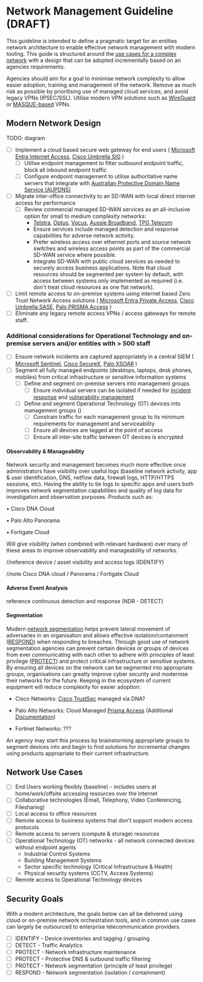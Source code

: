 # Network Management Guideline (DRAFT)

This guideline is intended to define a pragmatic target for an entities network architecture to enable effective network management with modern tooling. This guide is structured around the [use cases for a complex network](#network-use-cases) with a design that can be adopted incrementally based on an agencies requirements.

Agencies should aim for a goal to minimise network complexity to allow easier adoption, training and management of the network. Remove as much risk as possible by prioritising use of managed cloud services, and avoid legacy VPNs (IPSEC/SSL). Utilise modern VPN solutions such as [WireGuard](https://www.wireguard.com/) or [MASQUE-based](https://blog.cloudflare.com/masque-building-a-new-protocol-into-cloudflare-warp/) VPNs.

## Modern Network Design

TODO: diagram

- [ ] Implement a cloud based secure web gateway for end users ( [Microsoft Entra Internet Access](https://learn.microsoft.com/en-gb/azure/global-secure-access/overview-what-is-global-secure-access), [Cisco Umbrella SIG](https://umbrella.cisco.com/products/sig-product) )
    - [ ] Utilise endpoint management to filter outbound endpoint traffic, block all inbound endpoint traffic
    - [ ] Configure endpoint management to utilise authoritative name servers that integrate with [Australian Protective Domain Name Service (AUPDNS)](https://www.cyber.gov.au/resources-business-and-government/maintaining-devices-and-systems/system-hardening-and-administration/gateway-security-guidance/gateway-technology-guides#authoritative-name-servers)
- [ ] Migrate inter-office connectivity to an SD-WAN with local direct internet access for performance
    - [ ] Review commercial managed SD-WAN services as an all-inclusive option for small to medium complexity networks:
        - [Telstra](https://www.telstra.com.au/business-enterprise/products/networks/sdn/sd-wan), [Optus](https://www.optus.com.au/enterprise/networking/network-connectivity/fusion-sd-wan), [Vocus](https://www.vocus.com.au/enterprise/connectivity/managed-network-services/sd-wan), [Aussie Broadband](https://www.aussiebroadband.com.au/enterprise/network/sd-wan/), [TPG Telecom](https://www.tpgtelecom.com.au/business-solutions/sd-wan)
        - Ensure services include managed detection and response capabilities for adverse network activity.
        - Prefer wireless access over ethernet ports and source network switches and wireless access points as part of the commercial SD-WAN service where possible.
        - Integrate SD-WAN with public cloud services as needed to securely access business applications. Note that cloud resources should be segmented per system by default, with access between systems only implemented as required (i.e. don't treat cloud resources as one flat network).
- [ ] Limit remote access to on-premise systems using internet based Zero Trust Network Access solutions ( [Microsoft Entra Private Access](https://learn.microsoft.com/en-gb/azure/global-secure-access/overview-what-is-global-secure-access), [Cisco Umbrella SASE](https://www.cisco.com/c/en/us/products/collateral/security/at-a-glance-c45-2391315.html), [Palo PRISMA Access](https://docs.paloaltonetworks.com/prisma-access/administration/ztna-connector-in-prisma-access) )
- [ ] Eliminate any legacy remote access VPNs / access gateways for remote staff.

### Additional considerations for Operational Technology and on-premise servers and/or entities with > 500 staff

- [ ] Ensure network incidents are captured appropriately in a central SIEM ( [Microsoft Sentinel](https://learn.microsoft.com/en-us/azure/sentinel/overview), [Cisco SecureX](https://www.cisco.com/c/en/us/products/collateral/security/securex/at-a-glance-c45-744497.html?CCID=cc001528&DTID=olgmcdc001463&OID=trlsc021059), [Palo XSOAR](https://xsoar.pan.dev/docs/concepts/getting-started-guide) )
- [ ] Segment all fully managed endpoints (desktops, laptops, desk phones, mobiles) from critical infrastructure or sensitive information systems
    - [ ] Define and segment on-premise servers into management groups
        - [ ] Ensure individual servers can be isolated if needed for [incident response](../guidelines/playbooks.md) and [vulnerability management](../baselines/vulnerability-management.md)
    - [ ] Define and segment Operational Technology (OT) devices into management groups ()
        - [ ] Constrain traffic for each management group to its minimum requirements for management and serviceability
        - [ ] Ensure all devices are tagged at the point of access
        - [ ] Ensure all inter-site traffic between OT devices is encrypted

#### Observability & Manageability

Network security and management becomes much more effective once administrators have visibility over useful logs (baseline network activity, app & user identification, DNS, netflow data, firewall logs, HTTP/HTTPS sessions, etc). Having the ability to tie logs to specific apps and users both improves network segmentation capabilities and quality of log data for investigation and observation purposes. Products such as:

•	Cisco DNA Cloud

•	Palo Alto Panorama

•	Fortigate Cloud 

Will give visibility (when combined with relevant hardware) over many of these areas to improve observability and manageability of networks. 

//reference device / asset visibility and access logs (IDENTIFY)

//note Cisco DNA cloud / Panorama / Fortigate Cloud

#### Adverse Event Analysis

reference continuous detection and response (NDR - DETECT)

#### Segmentation

Modern [network segmentation](https://soc.cyber.wa.gov.au/guidelines/further-five/#network-segmentation) helps prevent lateral movement of adversaries in an organisation and allows effective isolation/containment ([RESPOND](https://www.nist.gov/cyberframework/online-learning/five-functions#respond)) when responding to breaches. Through good use of network segmentation agencies can prevent certain devices or groups of devices from ever communicating with each other to adhere with principles of least privilege ([PROTECT](https://www.nist.gov/cyberframework/online-learning/five-functions#protect)) and protect critical infrastructure or sensitive systems. By ensuring all devices on the network can be segmented into appropriate groups, organisations can greatly improve cyber security and modernise their networks for the future. Keeping in the ecosystem of current equipment will reduce complexity for easier adoption:

- Cisco Networks: [Cisco TrustSec](https://www.cisco.com/c/en/us/solutions/enterprise-networks/trustsec/index.html) managed via DNA?

- Palo Alto Networks: Cloud Managed [Prisma Access](https://www.paloaltonetworks.com/sase/access) (Additional [Documentation](https://www.paloaltonetworks.com/apps/pan/public/downloadResource?pagePath=/content/pan/en_US/resources/guides/sase-segmentation-solution-guide))

- Fortinet Networks: ??? 

An agency may start this process by brainstorming appropriate groups to segment devices into and begin to find solutions for incremental changes using products appropriate to their current infrastructure.

## Network Use Cases

- [ ] End Users working flexibly (baseline) - includes users at home/work/offsite accessing resources over the internet
- [ ] Collaborative technologies (Email, Telephony, Video Conferencing, Filesharing)
- [ ] Local access to office resources
- [ ] Remote access to business systems that don't support modern access protocols
- [ ] Remote access to servers (compute & storage) resources
- [ ] Operational Technology (OT) networks - all network connected devices without endpoint agents
    - Industrial Control Systems
    - Building Management Systems
    - Sector specific technology (Critical Infrastructure & Health)
    - Physical security systems (CCTV, Access Systems)
- [ ] Remote access to Operational Technology devices

## Security Goals

With a modern architecture, the goals below can all be delivered using cloud or on-premise network orchestration tools, and in common use cases can largely be outsourced to enterprise telecommunication providers.

- [ ] IDENTIFY - Device inventories and tagging / grouping
- [ ] DETECT - Traffic Analytics
- [ ] PROTECT - Network infrastructure maintenance
- [ ] PROTECT - Protective DNS & outbound traffic filtering
- [ ] PROTECT - Network segmentation (principle of least privilege)
- [ ] RESPOND - Network segmentation (isolation / containment)